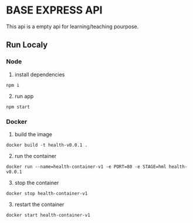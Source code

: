 # BASE EXPRESS API

This api is a empty api for learning/teaching pourpose.

## Run Localy

### Node
1. install dependencies

```
npm i
```

2. run app
```
npm start
```

### Docker

1. build the image
```
docker build -t health-v0.0.1 .
```

2. run the container
```
docker run --name=health-container-v1 -e PORT=80 -e STAGE=hml health-v0.0.1
```

3. stop the container
```
docker stop health-container-v1
```

3. restart the container
```
docker start health-container-v1
```